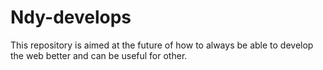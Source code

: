 # Ndy-develops
This repository is aimed at the future of how to always be able to develop the web better and can be useful for other.
